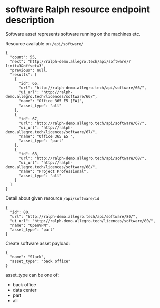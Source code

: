 # software Ralph resource endpoint description
Software asset represents software running on the machines etc.

Resource available on `/api/software/`
```
{
  "count": 55,
  "next": "http://ralph-demo.allegro.tech/api/software/?limit=3&offset=3",
  "previous": null,
  "results": [
    {
      "id": 66,
      "url": "http://ralph-demo.allegro.tech/api/software/66/",
      "ui_url": "http://ralph-demo.allegro.tech/licences/software/66/",
      "name": "Office 365 E5 [EA]",
      "asset_type": "all"
    },
    {
      "id": 67,
      "url": "http://ralph-demo.allegro.tech/api/software/67/",
      "ui_url": "http://ralph-demo.allegro.tech/licences/software/67/",
      "name": "Office 365 E5 ",
      "asset_type": "part"
    },
    {
      "id": 68,
      "url": "http://ralph-demo.allegro.tech/api/software/68/",
      "ui_url": "http://ralph-demo.allegro.tech/licences/software/68/",
      "name": "Project Professional",
      "asset_type": "all"
    }
  ]
}
```

Detail about given resource `/api/software/id`
```
{
  "id": 80,
  "url": "http://ralph-demo.allegro.tech/api/software/80/",
  "ui_url": "http://ralph-demo.allegro.tech/licences/software/80/",
  "name": "OpenVPN",
  "asset_type": "part"
}
```

Create software asset payload:
```
{
  "name": "Slack",
  "asset_type": "back office"
}
```

asset_type can be one of:
- back office
- data center
- part
- all
